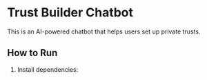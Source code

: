 # Trust Builder Chatbot

This is an AI-powered chatbot that helps users set up private trusts.

## How to Run
1. Install dependencies:

